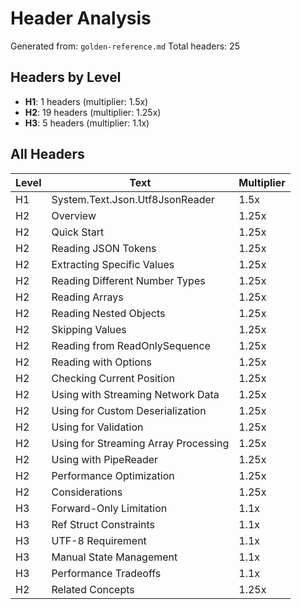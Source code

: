 # Header Analysis

Generated from: `golden-reference.md`
Total headers: 25

## Headers by Level

- **H1**: 1 headers (multiplier: 1.5x)
- **H2**: 19 headers (multiplier: 1.25x)
- **H3**: 5 headers (multiplier: 1.1x)

## All Headers

| Level | Text | Multiplier |
|-------|------|------------|
| H1 | System.Text.Json.Utf8JsonReader | 1.5x |
| H2 | Overview | 1.25x |
| H2 | Quick Start | 1.25x |
| H2 | Reading JSON Tokens | 1.25x |
| H2 | Extracting Specific Values | 1.25x |
| H2 | Reading Different Number Types | 1.25x |
| H2 | Reading Arrays | 1.25x |
| H2 | Reading Nested Objects | 1.25x |
| H2 | Skipping Values | 1.25x |
| H2 | Reading from ReadOnlySequence | 1.25x |
| H2 | Reading with Options | 1.25x |
| H2 | Checking Current Position | 1.25x |
| H2 | Using with Streaming Network Data | 1.25x |
| H2 | Using for Custom Deserialization | 1.25x |
| H2 | Using for Validation | 1.25x |
| H2 | Using for Streaming Array Processing | 1.25x |
| H2 | Using with PipeReader | 1.25x |
| H2 | Performance Optimization | 1.25x |
| H2 | Considerations | 1.25x |
| H3 | Forward-Only Limitation | 1.1x |
| H3 | Ref Struct Constraints | 1.1x |
| H3 | UTF-8 Requirement | 1.1x |
| H3 | Manual State Management | 1.1x |
| H3 | Performance Tradeoffs | 1.1x |
| H2 | Related Concepts | 1.25x |
